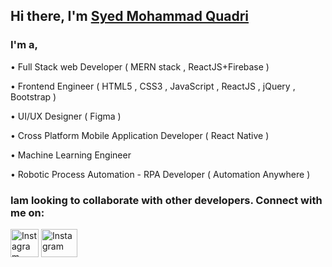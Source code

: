 ## Hi there, I'm [Syed Mohammad Quadri][website]


### I'm a,
•  Full Stack web Developer ( MERN stack , ReactJS+Firebase )

• Frontend Engineer ( HTML5 , CSS3 , JavaScript , ReactJS , jQuery , Bootstrap )

• UI/UX Designer ( Figma )

• Cross Platform Mobile Application Developer ( React Native )

• Machine Learning Engineer

• Robotic Process Automation - RPA Developer ( Automation Anywhere )


### Iam looking to collaborate with other developers. Connect with me on:
[<img width=45 height=45 alt="Instagram" src="https://user-images.githubusercontent.com/55687431/97783379-4c6e5480-1bbd-11eb-9e4a-f82d88a91f5c.png" />][linkedin]
[<img width=58 height=45 alt="Instagram" src="https://user-images.githubusercontent.com/55687431/97783099-71fa5e80-1bbb-11eb-8f2d-2627c5586e79.jpg" />][instagram]


<br />

[website]: https://www.smquadri.000webhostapp.com
[linkedin]: https://www.linkedin.com/in/syed-mohammad-quadri-396417193/
[instagram]: https://www.instagram.com/i.am_shahbaz/
